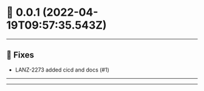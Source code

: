 # :confetti_ball: 0.0.1 (2022-04-19T09:57:35.543Z)
- - -
## :bug: Fixes
* LANZ-2273 added cicd and docs (#1)
- - -
- - -
